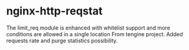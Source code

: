 # nginx-http-reqstat
The limit_req module is enhanced with whitelist support and more conditions are allowed in a single location
From tengine project.
Added requests rate and purge statistics possibility.
